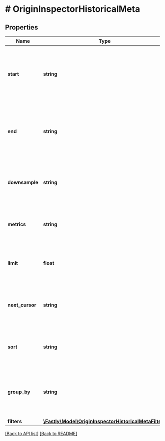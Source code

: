 # # OriginInspectorHistoricalMeta

## Properties

Name | Type | Description | Notes
------------ | ------------- | ------------- | -------------
**start** | **string** | Start time that was used to perform the query as an ISO-8601-formatted date and time. | [optional] 
**end** | **string** | End time that was used to perform the query as an ISO-8601-formatted date and time. | [optional] 
**downsample** | **string** | Downsample that was used to perform the query. One of `minute`, `hour` or `day`. | [optional] 
**metrics** | **string** | A comma-separated list of the metrics that were requested. | [optional] 
**limit** | **float** | The maximum number of results shown per page. | [optional] 
**next_cursor** | **string** | A string that can be used to request the next page of results, if any. | [optional] 
**sort** | **string** | A comma-separated list of keys the results are sorted by. | [optional] 
**group_by** | **string** | A comma-separated list of dimensions being summed over in the query. | [optional] 
**filters** | [**\Fastly\Model\OriginInspectorHistoricalMetaFilters**](OriginInspectorHistoricalMetaFilters.md) |  | [optional] 


[[Back to API list]](../../README.md#endpoints) [[Back to README]](../../README.md)
